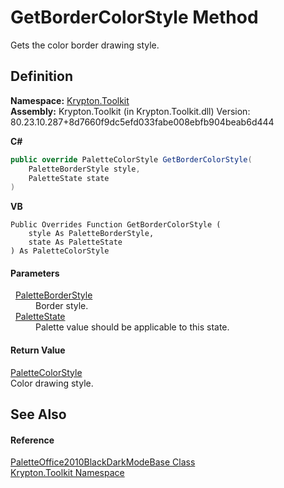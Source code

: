 # GetBorderColorStyle Method


Gets the color border drawing style.



## Definition
**Namespace:** <a href="79d2eac2-21f4-54ff-7552-b20c33c30600.md">Krypton.Toolkit</a>  
**Assembly:** Krypton.Toolkit (in Krypton.Toolkit.dll) Version: 80.23.10.287+8d7660f9dc5efd033fabe008ebfb904beab6d444

**C#**
``` C#
public override PaletteColorStyle GetBorderColorStyle(
	PaletteBorderStyle style,
	PaletteState state
)
```
**VB**
``` VB
Public Overrides Function GetBorderColorStyle ( 
	style As PaletteBorderStyle,
	state As PaletteState
) As PaletteColorStyle
```



#### Parameters
<dl><dt>  <a href="b1fca4a5-050c-8382-9a04-e92bf0a4f34f.md">PaletteBorderStyle</a></dt><dd>Border style.</dd><dt>  <a href="93e626cd-00cf-240e-06c6-ab4d47e982ba.md">PaletteState</a></dt><dd>Palette value should be applicable to this state.</dd></dl>

#### Return Value
<a href="8a542ccb-8047-6d9d-bb9d-ca4c9754ba7e.md">PaletteColorStyle</a>  
Color drawing style.

## See Also


#### Reference
<a href="697512eb-9634-d118-23a4-d90b8141f9bb.md">PaletteOffice2010BlackDarkModeBase Class</a>  
<a href="79d2eac2-21f4-54ff-7552-b20c33c30600.md">Krypton.Toolkit Namespace</a>  
